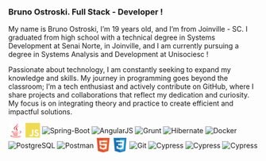 <h3>Bruno Ostroski. Full Stack - Developer ! </h3>

My name is Bruno Ostroski, I’m 19 years old, and I’m from Joinville - SC. I graduated from high school with a technical degree in Systems Development at Senai Norte, in Joinville, and I am currently pursuing a degree in Systems Analysis and Development at Unisociesc !

Passionate about technology, I am constantly seeking to expand my knowledge and skills. My journey in programming goes beyond the classroom; I’m a tech enthusiast and actively contribute on GitHub, where I share projects and collaborations that reflect my dedication and curiosity. My focus is on integrating theory and practice to create efficient and impactful solutions.

<div style="display: inline_block">
<img align="center" alt="Java" height="30" width="30" src="https://raw.githubusercontent.com/devicons/devicon/master/icons/java/java-plain.svg">
  <img align="center" alt="Javascript" height="30" width="30" src="https://raw.githubusercontent.com/devicons/devicon/master/icons/javascript/javascript-plain.svg">
<img align="center" alt="Spring-Boot" height="30" width="30" src="https://cdn.jsdelivr.net/gh/devicons/devicon@latest/icons/spring/spring-original-wordmark.svg">
  <img align="center" alt="AngularJS" height="30" width="30" src="https://cdn.jsdelivr.net/gh/devicons/devicon@latest/icons/vuejs/vuejs-original-wordmark.svg">
  <img align="center" alt="Grunt" height="30" width="40" src="https://cdn.jsdelivr.net/gh/devicons/devicon@latest/icons/grunt/grunt-original.svg" />
<img align="center" alt="Hibernate" height="30" width="40" src="https://cdn.jsdelivr.net/gh/devicons/devicon@latest/icons/hibernate/hibernate-original.svg" />
<img align="center" alt="Docker" height="30" width="30" src="https://cdn.jsdelivr.net/gh/devicons/devicon@latest/icons/docker/docker-original.svg">
  <img align="center" alt="PostgreSQL" height="30" width="40" src="https://cdn.jsdelivr.net/gh/devicons/devicon@latest/icons/postgresql/postgresql-original.svg" />
<img align="center" alt="Postman" height="30" width="40" src="https://cdn.jsdelivr.net/gh/devicons/devicon@latest/icons/postman/postman-original.svg" />
<img align="center" alt="bru-HTML" height="30" width="30" src="https://raw.githubusercontent.com/devicons/devicon/master/icons/html5/html5-original.svg">
<img align="center" alt="bru-CSS" height="30" width="30" src="https://raw.githubusercontent.com/devicons/devicon/master/icons/css3/css3-original.svg">
<img align="center" alt="Git" height="30" width="30" src="https://cdn.jsdelivr.net/gh/devicons/devicon@latest/icons/git/git-original.svg">
<img align="center" alt="Cypress" height="30" width="40" src="https://cdn.jsdelivr.net/gh/devicons/devicon@latest/icons/cypressio/cypressio-original.svg" />
<img align="center" alt="Cypress" height="30" width="40" src="https://cdn.jsdelivr.net/gh/devicons/devicon@latest/icons/php/php-original.svg" />
<img align="center" alt="Cypress" height="30" width="40" src="https://cdn.jsdelivr.net/gh/devicons/devicon@latest/icons/quarkus/quarkus-original.svg" />

</div>


   
